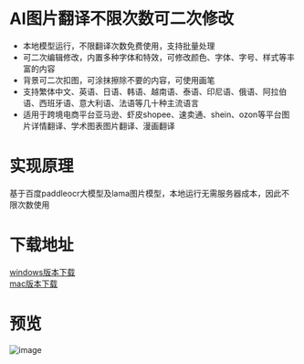 # AI图片翻译不限次数可二次修改
* 本地模型运行，不限翻译次数免费使用，支持批量处理
* 可二次编辑修改，内置多种字体和特效，可修改颜色、字体、字号、样式等丰富的内容
* 背景可二次扣图，可涂抹擦除不要的内容，可使用画笔
* 支持繁体中文、英语、日语、韩语、越南语、泰语、印尼语、俄语、阿拉伯语、西班牙语、意大利语、法语等几十种主流语言
* 适用于跨境电商平台亚马逊、虾皮shopee、速卖通、shein、ozon等平台图片详情翻译、学术图表图片翻译、漫画翻译
# 实现原理
基于百度paddleocr大模型及lama图片模型，本地运行无需服务器成本，因此不限次数使用
# 下载地址
[windows版本下载](https://github.com/token998/ai-image-translate/releases/download/windows/app-1.0.0-setup.exe.zip)  
[mac版本下载](https://github.com/token998/ai-image-translate/releases/download/windows/app-1.0.0.dmg)  
# 预览
![image](https://github.com/user-attachments/assets/66ca3ec2-b2d0-4fe5-8703-c3ce6bdcc05e)
